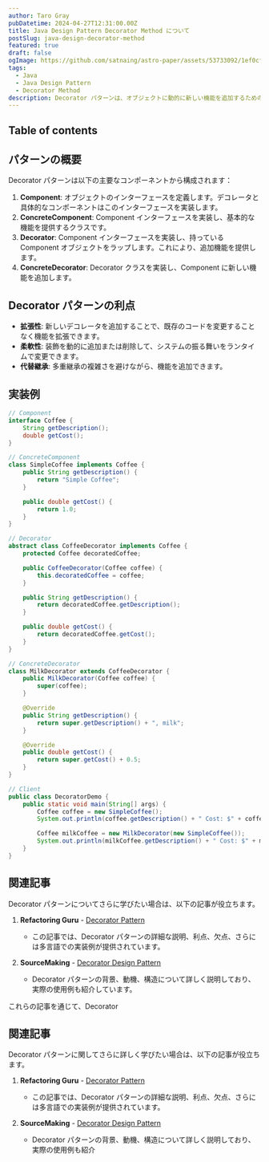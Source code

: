 ```yaml
---
author: Taro Gray
pubDatetime: 2024-04-27T12:31:00.00Z
title: Java Design Pattern Decorator Method について
postSlug: java-design-decorator-method
featured: true
draft: false
ogImage: https://github.com/satnaing/astro-paper/assets/53733092/1ef0cf03-8137-4d67-ac81-84a032119e3a
tags:
  - Java
  - Java Design Pattern
  - Decorator Method
description: Decorator パターンは、オブジェクトに動的に新しい機能を追加するためのデザインパターンです。このパターンは、サブクラス化の代わりに機能を拡張する柔軟な方法を提供し、オブジェクトの機能をランタイムに拡張することが可能です。特に、システムの設計が閉じていて拡張が難しい場合に有効です。
---
```


## Table of contents

## パターンの概要

Decorator パターンは以下の主要なコンポーネントから構成されます：

1. **Component**: オブジェクトのインターフェースを定義します。デコレータと具体的なコンポーネントはこのインターフェースを実装します。
2. **ConcreteComponent**: Component インターフェースを実装し、基本的な機能を提供するクラスです。
3. **Decorator**: Component インターフェースを実装し、持っている Component オブジェクトをラップします。これにより、追加機能を提供します。
4. **ConcreteDecorator**: Decorator クラスを実装し、Component に新しい機能を追加します。

## Decorator パターンの利点

- **拡張性**: 新しいデコレータを追加することで、既存のコードを変更することなく機能を拡張できます。
- **柔軟性**: 装飾を動的に追加または削除して、システムの振る舞いをランタイムで変更できます。
- **代替継承**: 多重継承の複雑さを避けながら、機能を追加できます。

## 実装例

```java
// Component
interface Coffee {
    String getDescription();
    double getCost();
}

// ConcreteComponent
class SimpleCoffee implements Coffee {
    public String getDescription() {
        return "Simple Coffee";
    }

    public double getCost() {
        return 1.0;
    }
}

// Decorator
abstract class CoffeeDecorator implements Coffee {
    protected Coffee decoratedCoffee;

    public CoffeeDecorator(Coffee coffee) {
        this.decoratedCoffee = coffee;
    }

    public String getDescription() {
        return decoratedCoffee.getDescription();
    }

    public double getCost() {
        return decoratedCoffee.getCost();
    }
}

// ConcreteDecorator
class MilkDecorator extends CoffeeDecorator {
    public MilkDecorator(Coffee coffee) {
        super(coffee);
    }

    @Override
    public String getDescription() {
        return super.getDescription() + ", milk";
    }

    @Override
    public double getCost() {
        return super.getCost() + 0.5;
    }
}

// Client
public class DecoratorDemo {
    public static void main(String[] args) {
        Coffee coffee = new SimpleCoffee();
        System.out.println(coffee.getDescription() + " Cost: $" + coffee.getCost());

        Coffee milkCoffee = new MilkDecorator(new SimpleCoffee());
        System.out.println(milkCoffee.getDescription() + " Cost: $" + milkCoffee.getCost());
    }
}
```

## 関連記事

Decorator パターンについてさらに学びたい場合は、以下の記事が役立ちます。

1. **Refactoring Guru** - [Decorator Pattern](https://refactoring.guru/design-patterns/decorator)

   - この記事では、Decorator パターンの詳細な説明、利点、欠点、さらには多言語での実装例が提供されています。

2. **SourceMaking** - [Decorator Design Pattern](https://sourcemaking.com/design_patterns/decorator)
   - Decorator パターンの背景、動機、構造について詳しく説明しており、実際の使用例も紹介しています。

これらの記事を通じて、Decorator

## 関連記事

Decorator パターンに関してさらに詳しく学びたい場合は、以下の記事が役立ちます。

1. **Refactoring Guru** - [Decorator Pattern](https://refactoring.guru/design-patterns/decorator)

   - この記事では、Decorator パターンの詳細な説明、利点、欠点、さらには多言語での実装例が提供されています。

2. **SourceMaking** - [Decorator Design Pattern](https://sourcemaking.com/design_patterns/decorator)
   - Decorator パターンの背景、動機、構造について詳しく説明しており、実際の使用例も紹介
